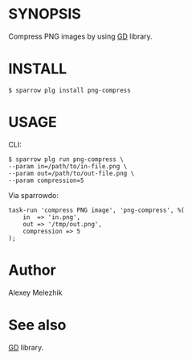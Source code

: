# SYNOPSIS

Compress PNG images by using [GD](https://metacpan.org/pod/GD) library.

# INSTALL

    $ sparrow plg install png-compress

# USAGE

CLI:

    $ sparrow plg run png-compress \
    --param in=/path/to/in-file.png \
    --param out=/path/to/out-file.png \
    --param compression=5

Via sparrowdo:

    task-run 'compress PNG image', 'png-compress', %(
        in  => 'in.png',      
        out => '/tmp/out.png',
        compression => 5      
    );
    

# Author

Alexey Melezhik

# See also

[GD](https://metacpan.org/pod/GD) library.
